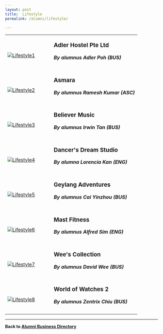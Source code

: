 ```yaml
---
layout: post
title:  Lifestyle
permalink: /alumni/lifestyle/

---
```


<div>
    <table>
        <tr>
            <td style="width:35%"><br>
                <a href="https://www.adlerhostel.com/">
                <image src="{{site.baseurl}}/images/MerchantLifetyle-AdlerHostel.jpeg" style="display:block;margin-left:auto;margin-right:auto;" alt="Lifestyle1">                                       </image>
                </a>
            </td>
            <td style="width:65%"><br>
                <h3 style="margin-top:0%">Adler Hostel Pte Ltd</h3>
                <h5 style="margin-top:0%"><i>By alumnus Adler Poh (BUS)</i></h5>
            </td>
         </tr>
        <tr>
            <td style="width:35%"><br>
                <a href="https://www.asmara.sg/">
                <image src="{{site.baseurl}}/images/MerchantLifetyle-Asmara.png" style="display:block;margin-left:auto;margin-right:auto;" alt="Lifestyle2">                          </image>
                </a>
            </td>
            <td style="width:65%"><br>
                <h3 style="margin-top:0%">Asmara</h3>
                <h5 style="margin-top:0%"><i>By alumnus Ramesh Kumar (ASC)</i></h5>
            </td>
         </tr>
        <tr>
            <td style="width:35%"><br>
                <a href="http://www.believermusic.com">
                <image src="{{site.baseurl}}/images/MerchantLifetyle-BelieverMusic.png" style="display:block;margin-left:auto;margin-right:auto;" alt="Lifestyle3">                                       </image>
                </a>
            </td>
            <td style="width:65%"><br>
                <h3 style="margin-top:0%">Believer Music</h3>
                <h5 style="margin-top:0%"><i>By alumnus Irwin Tan (BUS)</i></h5>
            </td>
         </tr>
        <tr>
            <td style="width:35%"><br>
                <a href="https://dancersdreamstudio.com/">
                <image src="{{site.baseurl}}/images/MerchantLifetyle-DancerDreamStudio.png" style="display:block;margin-left:auto;margin-right:auto;" alt="Lifestyle4">                                       </image>
                </a>
            </td>
            <td style="width:65%"><br>
                <h3 style="margin-top:0%">Dancer's Dream Studio</h3>
                <h5 style="margin-top:0%"><i>By alumna Lorencia Kan (ENG)</i></h5>
            </td>
         </tr>
        <tr>
            <td style="width:35%"><br>
                <a href="https://www.citizenadventures.com/geylang-adventures">
                <image src="{{site.baseurl}}/images/MerchantLifetyle-GeylangAdventures.jpg" style="display:block;margin-left:auto;margin-right:auto;" alt="Lifestyle5">                                       </image>
                </a>
            </td>
            <td style="width:65%"><br>
                <h3 style="margin-top:0%">Geylang Adventures</h3>
                <h5 style="margin-top:0%"><i>By alumnus Cai Yinzhou (BUS)</i></h5>
            </td>
         </tr>
        <tr>
            <td style="width:35%"><br>
                <a href="https://mastfitness.com/">
                <image src="{{site.baseurl}}/images/MerchantLifetyle-MastFitness.png" style="display:block;margin-left:auto;margin-right:auto;" alt="Lifestyle6">                                       </image>
                </a>
            </td>
            <td style="width:65%"><br>
                <h3 style="margin-top:0%">Mast Fitness</h3>
                <h5 style="margin-top:0%"><i>By alumnus Alfred Sim (ENG)</i></h5>
            </td>
         </tr>
        <tr>
            <td style="width:35%"><br>
                <a href="https://weescollection.com">
                <image src="{{site.baseurl}}/images/MerchantLifetyle-WeeCollection.png" style="display:block;margin-left:auto;margin-right:auto;" alt="Lifestyle7">                                       </image>
                </a>
            </td>
            <td style="width:65%"><br>
                <h3 style="margin-top:0%">Wee's Collection</h3>
                <h5 style="margin-top:0%"><i>By alumnus David Wee (BUS)</i></h5>
            </td>
         </tr>
        <tr>
            <td style="width:35%"><br>
                <a href="http://www.worldofwatches2.com">
                <image src="{{site.baseurl}}/images/MerchantLifetyle-WorldofWatches2.jpg" style="display:block;margin-left:auto;margin-right:auto;" alt="Lifestyle8">                                       </image>
                </a>
            </td>
            <td style="width:65%"><br>
                <h3 style="margin-top:0%">World of Watches 2</h3>
                <h5 style="margin-top:0%"><i>By alumnus Zentrix Chiu (BUS)</i></h5>
            </td>
         </tr>
    </table>
</div>

---
**Back to [Alumni Business Directory](/be-connected/alumni-business-directory/)**

